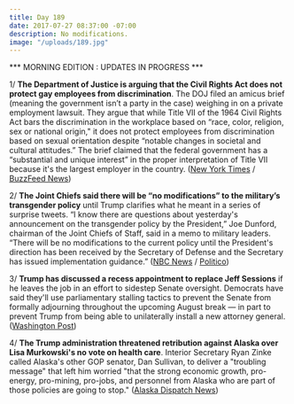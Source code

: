 ```yaml
---
title: Day 189
date: 2017-07-27 08:37:00 -07:00
description: No modifications.
image: "/uploads/189.jpg"
---
```


\*\*\* MORNING EDITION : UPDATES IN PROGRESS \*\*\*

1/ **The Department of Justice is arguing that the Civil Rights Act does not protect gay employees from discrimination**. The DOJ filed an amicus brief (meaning the government isn’t a party in the case) weighing in on a private employment lawsuit. They argue that while Title VII of the 1964 Civil Rights Act bars the discrimination in the workplace based on “race, color, religion, sex or national origin," it does not protect employees from discrimination based on sexual orientation despite “notable changes in societal and cultural attitudes.” The brief claimed that the federal government has a “substantial and unique interest” in the proper interpretation of Title VII because it's the largest employer in the country. ([New York Times](https://www.nytimes.com/2017/07/27/nyregion/justice-department-gays-workplace.html) / [BuzzFeed News](https://www.buzzfeed.com/dominicholden/the-justice-department-just-argued-against-gay-rights-in-a))

2/ **The Joint Chiefs said there will be “no modifications” to the military’s transgender policy** until Trump clarifies what he meant in a series of surprise tweets. “I know there are questions about yesterday's announcement on the transgender policy by the President,” Joe Dunford, chairman of the Joint Chiefs of Staff, said in a memo to military leaders. “There will be no modifications to the current policy until the President's direction has been received by the Secretary of Defense and the Secretary has issued implementation guidance.” ([NBC News](http://www.nbcnews.com/politics/national-security/joint-chiefs-no-transgender-policy-changes-until-trump-clarifies-tweets-n787076) / [Politico](http://www.politico.com/story/2017/07/27/trump-transgender-military-ban-no-modification-241029))

3/ **Trump has discussed a recess appointment to replace Jeff Sessions** if he leaves the job in an effort to sidestep Senate oversight. Democrats have said they'll use parliamentary stalling tactics to prevent the Senate from formally adjourning throughout the upcoming August break — in part to prevent Trump from being able to unilaterally install a new attorney general. ([Washington Post](https://www.washingtonpost.com/politics/trump-talks-privately-about-the-idea-of-a-recess-appointment-to-replace-sessions/2017/07/26/2a347d32-723c-11e7-9eac-d56bd5568db8_story.html))

4/ **The Trump administration threatened retribution against Alaska over Lisa Murkowski's no vote on health care**. Interior Secretary Ryan Zinke called Alaska's other GOP senator, Dan Sullivan, to deliver a "troubling message" that left him worried "that the strong economic growth, pro-energy, pro-mining, pro-jobs, and personnel from Alaska who are part of those policies are going to stop." ([Alaska Dispatch News](https://www.adn.com/politics/2017/07/26/trump-administration-signals-that-murkowskis-health-care-vote-could-have-energy-repercussions-for-alaska/))